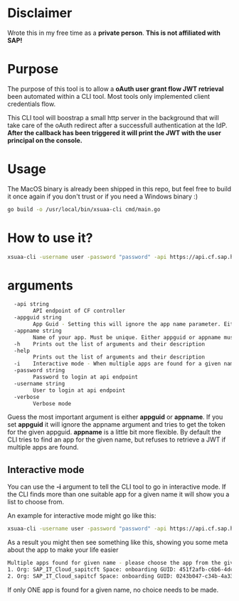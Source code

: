 # Disclaimer

Wrote this in my free time as a **private person**. **This is not affiliated with SAP!**

# Purpose

The purpose of this tool is to allow a **oAuth user grant flow JWT retrieval** been automated within a CLI tool.
Most tools only implemented client credentials flow.

This CLI tool will boostrap a small http server in the background that will take care of the oAuth redirect after a successfull authentication at the IdP. 
**After the callback has been triggered it will print the JWT with the user principal on the console.**

# Usage
The MacOS binary is already been shipped in this repo, but feel free to build it once again if you don't trust or if you need a Windows binary :) 
```zsh
go build -o /usr/local/bin/xsuaa-cli cmd/main.go
```
# How to use it? 
```zsh
xsuaa-cli -username user -password "password" -api https://api.cf.sap.hana.ondemand.com -appname yourappname
```
# arguments

```zsh
  -api string
        API endpoint of CF controller
  -appguid string
        App Guid - Setting this will ignore the app name parameter. Either appguid or appname must be set.
  -appname string
        Name of your app. Must be unique. Either appguid or appname must be set.
  -h    Prints out the list of arguments and their description
  -help
        Prints out the list of arguments and their description
  -i    Interactive mode - When multiple apps are found for a given name you are able to choose
  -password string
        Password to login at api endpoint
  -username string
        User to login at api endpoint
  -verbose
        Verbose mode
```

Guess the most important argument is either **appguid** or **appname**.
If you set **appguid** it will ignore the appname argument and tries to get the token for the given appguid. 
**appname** is a little bit more flexible. By default the CLI tries to find an app for the given name, but refuses to retrieve a JWT if multiple apps are found.

## Interactive mode
You can use the **-i** argument to tell the CLI tool to go in interactive mode. If the CLI finds more than one suitable app for a given name it will show you a list to choose from.

An example for interactive mode might go like this:
```zsh
xsuaa-cli -username user -password "password" -api https://api.cf.sap.hana.ondemand.com -appname yourappname -i
```

As a result you might then see something like this, showing you some meta about the app to make your life easier

```zsh
Multiple apps found for given name - please choose the app from the given list
1. Org: SAP_IT_Cloud_sapitcft Space: onboarding GUID: 451f2afb-c6b6-4dc9-8506-7d8f332805a8
2. Org: SAP_IT_Cloud_sapitcf Space: onboarding GUID: 0243b047-c34b-4a33-a2de-439df9367036
```

If only ONE app is found for a given name, no choice needs to be made. 
